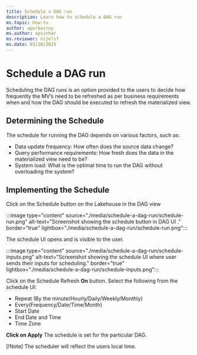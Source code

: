 ```yaml
---
title: Schedule a DAG run
description: Learn how to schedule a DAG run
ms.topic: how-to
author: apurbasroy
ms.author: apsinhar
ms.reviewer: nijelsf
ms.date: 03/28/2025
---
```


# Schedule a DAG run

Scheduling the DAG runs is an option provided to the users to decide how frequently the MV’s need to be refreshed as per business requirements when and how the DAG should be executed to refresh the materialized view.

## Determining the Schedule

The schedule for running the DAG depends on various factors, such as:
* Data update frequency: How often does the source data change?
* Query performance requirements: How fresh does the data in the materialized view need to be?
*	System load: What is the optimal time to run the DAG without overloading the system?

## Implementing the Schedule

Click on the Schedule button on the Lakehouse in the DAG view

:::image type="content" source="./media/schedule-a-dag-run/schedule-run.png" alt-text="Screenshot showing the schedule button in DAG UI ." border="true" lightbox="./media/schedule-a-dag-run/schedule-run.png":::


The schedule UI opens and is visible to the user.

:::image type="content" source="./media/schedule-a-dag-run/schedule-inputs.png" alt-text="Screenshot showing the schedule UI where user sends their inputs for scheduling." border="true" lightbox="./media/schedule-a-dag-run/schedule-inputs.png":::


Click on the Schedule Refresh **On** button.
Select the following from the schedule UI:

*	Repeat (By the minute/Hourly/Daily/Weekly/Monthly)
*	Every(Frequency/Date/Time/Month)
*	Start Date
*	End Date and Time
*	Time Zone

**Click on Apply**
The schedule is set for the particular DAG.

[!Note] The scheduler will reflect the users local time.
